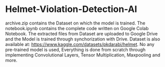 # Helmet-Violation-Detection-AI
archive.zip contains the Dataset on which the model is trained.
The notebook.ipynb contains the complete code written on Google Colab Notebook.
The extracted files from Dataset are uploaded to Google Drive and the Model is trained through synchorization with Drive.
Dataset is also available at: https://www.kaggle.com/datasets/pkdarabi/helmet.
No any pre-trained model is used, Everything is done from scratch through implementing Convolutional Layers, Tensor Multiplication, Maxpooling and more.
